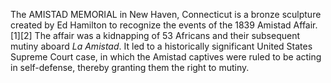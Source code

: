 The AMISTAD MEMORIAL in New Haven, Connecticut is a bronze sculpture created by Ed Hamilton to recognize the events of the 1839 Amistad Affair.[1][2] The affair was a kidnapping of 53 Africans and their subsequent mutiny aboard _La Amistad_. It led to a historically significant United States Supreme Court case, in which the Amistad captives were ruled to be acting in self-defense, thereby granting them the right to mutiny.
